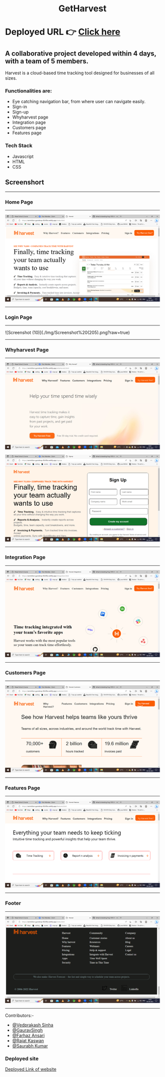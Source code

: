 <h1 align="center">GetHarvest</h1>

# Deployed URL 👉 [Click here](https://vermillion-gumdrop-83c95e.netlify.app/index.html/)

## A collaborative project developed within 4 days, with a team of 5 members.
 
Harvest is a cloud-based time tracking tool designed for businesses of all sizes.


### Functionalities are:

* Eye catching navigation bar, from where user can navigate easily. 
* Sign-in
* Sign-up
* Whyharvest page
* Integration page
* Customers page
* Features page

### Tech Stack

* Javascript
* HTML
* CSS




## Screenshort
<hr>

### Home Page

<hr>

![Screenshot (10)](./Img/Screenshot%20(203).png?raw=true)

<hr>




### Login Page

<hr>
![Screenshot (10)](./Img/Screenshot%20(205).png?raw=true)

<hr>


### Whyharvest Page

<hr>

![Screenshot (10)](./Img/Screenshot%20(206).png?raw=true)

![Screenshot (10)](./Img/Screenshot%20(207).png?raw=true)

<hr>

### Integration Page

<hr>

![Screenshot (10)](./Img/Screenshot%20(208).png?raw=true)

<hr>

### Customers Page

<hr>

![Screenshot (10)](./Img/Screenshot%20(209).png?raw=true)

<hr>

### Features Page

<hr>

![Screenshot (10)](./Img/Screenshot%20(210).png?raw=true)

<hr>

### Footer

<hr>

![Screenshot (10)](./Img/Screenshot%20(204).png?raw=true)


<hr>
 Contributors:-
 
 - [@Vedprakash Sinha](https://github.com/Vedprakas987)
 - [@GauravSingh](https://github.com/GauravSingh72)
 - [@Farhaz Ansari](https://github.com/farhaz1o)
 - [@Rajat Kaswan](https://github.com/rajato1209)
 - [@Saurabh Kumar](https://github.com/rajsaurabh78)
    

### Deployed site

[Deployed Link of website](https://vermillion-gumdrop-83c95e.netlify.app/index.html/)



